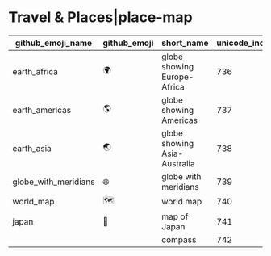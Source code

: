 # Travel & Places|place-map

|github_emoji_name|github_emoji|short_name|unicode_index|
|---|---|---|---|
|earth_africa|:earth_africa:|globe showing Europe-Africa|736|
|earth_americas|:earth_americas:|globe showing Americas|737|
|earth_asia|:earth_asia:|globe showing Asia-Australia|738|
|globe_with_meridians|:globe_with_meridians:|globe with meridians|739|
|world_map|:world_map:|world map|740|
|japan|:japan:|map of Japan|741|
|||compass|742|
